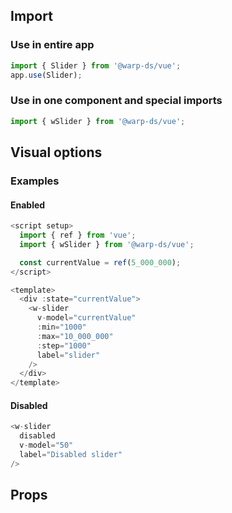 ## Import

### Use in entire app

```js
import { Slider } from '@warp-ds/vue';
app.use(Slider);
```

### Use in one component and special imports

```js
import { wSlider } from '@warp-ds/vue';
```

## Visual options

### Examples

#### Enabled
```js
<script setup>
  import { ref } from 'vue';
  import { wSlider } from '@warp-ds/vue';

  const currentValue = ref(5_000_000);
</script>

<template>
  <div :state="currentValue">
    <w-slider
      v-model="currentValue"
      :min="1000"
      :max="10_000_000"
      :step="1000"
      label="slider"
    />
  </div>
</template>
```

#### Disabled
```js
<w-slider
  disabled
  v-model="50"
  label="Disabled slider"
/>
```

## Props

<api-table type="vue" component="Slider" />
